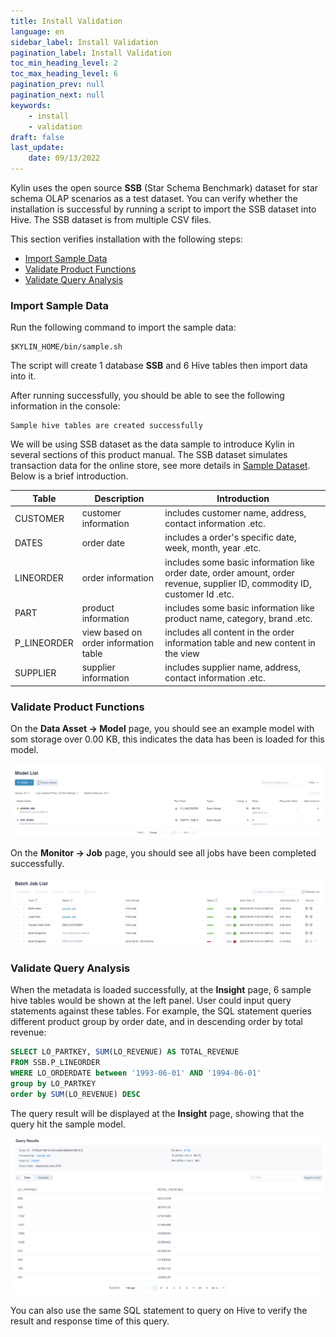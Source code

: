 ```yaml
---
title: Install Validation
language: en
sidebar_label: Install Validation
pagination_label: Install Validation
toc_min_heading_level: 2
toc_max_heading_level: 6
pagination_prev: null
pagination_next: null
keywords:
    - install
    - validation
draft: false
last_update:
    date: 09/13/2022
---
```


Kylin uses the open source **SSB** (Star Schema Benchmark) dataset for star schema OLAP scenarios as a test dataset. You can verify whether the installation is successful by running a script to import the SSB dataset into Hive. The SSB dataset is from multiple CSV files.

This section verifies installation with the following steps:

- [Import Sample Data](#ssb)
- [Validate Product Functions](#function)
- [Validate Query Analysis](#query)


### <span id="ssb">Import Sample Data</span>

Run the following command to import the sample data:

```shell
$KYLIN_HOME/bin/sample.sh
```

The script will create 1 database **SSB** and 6 Hive tables then import data into it.

After running successfully, you should be able to see the following information in the console:

```shell
Sample hive tables are created successfully
```

We will be using SSB dataset as the data sample to introduce Kylin in several sections of this  product manual. The SSB dataset simulates transaction data for the online store, see more details in [Sample Dataset](../../../quickstart/sample_dataset.md). Below is a brief introduction.


| Table        | Description                 | Introduction                                                         |
| ----------- | -------------------- | ------------------------------------------------------------ |
| CUSTOMER    | customer information           | includes customer name, address, contact information .etc.                       |
| DATES       | order date          | includes a order's specific date, week, month, year .etc. |
| LINEORDER   | order information           | includes some basic information like order date, order amount, order revenue, supplier ID, commodity ID, customer Id .etc. |
| PART        | product information           | includes some basic information like product name, category, brand .etc.                           |
| P_LINEORDER | view based on order information table | includes all content in the order information table and new content in the view   |
| SUPPLIER    | supplier information        | includes supplier name, address, contact information .etc.          |

### <span id="function">Validate Product Functions</span>

On the **Data Asset -> Model** page, you should see an example model with som storage over 0.00 KB, this indicates the data has been is loaded for this model.

![model list](images/model_list.png)

On the **Monitor -> Job** page, you should see all jobs have been completed successfully. 

![job monitor](images/job.png)

### <span id="query">Validate Query Analysis</span>

When the metadata is loaded successfully, at the **Insight** page, 6 sample hive tables would be shown at the left panel. User could input query statements against these tables. For example, the SQL statement queries different product group by order date, and in descending order by total revenue: 

```sql
SELECT LO_PARTKEY, SUM(LO_REVENUE) AS TOTAL_REVENUE
FROM SSB.P_LINEORDER
WHERE LO_ORDERDATE between '1993-06-01' AND '1994-06-01' 
group by LO_PARTKEY
order by SUM(LO_REVENUE) DESC 
```

The query result will be displayed at the **Insight** page, showing that the query hit the sample model.

![query result](images/query.png)

You can also use the same SQL statement to query on Hive to verify the result and response time of this query.

